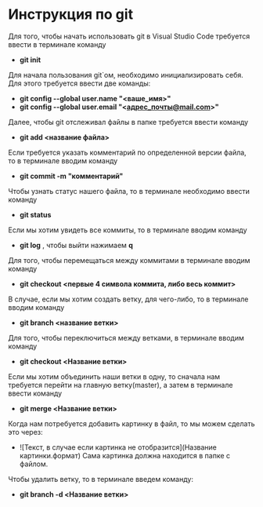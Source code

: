 # Инструкция по git

Для того, чтобы начать использовать git в Visual Studio Code требуется ввести в терминале команду 
* __git init__

Для начала пользования git`ом, необходимо инициализировать себя. Для этого требуется ввести две команды:
* __git config --global user.name "<ваше_имя>"__
* __git config --global user.email "<адрес_почты@mail.com>"__

Далее, чтобы git отслеживал файлы в папке требуется ввести команду 
* __git add <название файла>__

Если требуется указать комментарий по определенной версии файла, то в терминале вводим команду 
* __git commit -m "комментарий"__

Чтобы узнать статус нашего файла, то в терминале необходимо ввести команду 
* __git status__

Если мы хотим увидеть все коммиты, то в терминале вводим команду 
* __git log__ , чтобы выйти нажимаем __q__

Для того, чтобы перемещаться между коммитами в терминале вводим команду 
* __git checkout <первые 4 символа коммита, либо весь коммит>__

В случае, если мы хотим создать ветку, для чего-либо, то в терминале вводим команду 
* __git branch <название ветки>__

Для того, чтобы переключиться между ветками, в терминале вводим команду 
* __git checkout <Название ветки>__ 

Если мы хотим объединить наши ветки в одну, то сначала нам требуется перейти на главную ветку(master), а затем в терминале ввести команду 
* __git merge <Название ветки>__

Когда нам потребуется добавить картинку в файл, то мы можем сделать это через: 
* ![Текст, в случае если картинка не отобразится](Название картинки.формат)
Сама картинка должна находится в папке с файлом. 

Чтобы удалить ветку, то в терминале введем команду:
* __git branch -d <Название ветки>__ 
